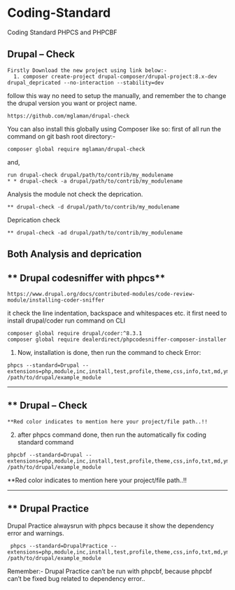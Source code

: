 # Coding-Standard
Coding Standard PHPCS and PHPCBF

**Drupal – Check**
------------------

    Firstly Download the new project using link below:-
      1. composer create-project drupal-composer/drupal-project:8.x-dev drupal_depricated --no-interaction --stability=dev
    
   follow this way no need to setup the manually, and remember the to change the drupal version you want or project name.
    
    https://github.com/mglaman/drupal-check
    
  You can also install this globally using Composer like so:
  first of all run the command on git bash root directory:-
    
    composer global require mglaman/drupal-check
    
   and,
   
    run drupal-check drupal/path/to/contrib/my_modulename
    * * drupal-check -a drupal/path/to/contrib/my_modulename
    
   Analysis the module not check the deprication.
   
    ** drupal-check -d drupal/path/to/contrib/my_modulename
    
   Deprication check
   
    ** drupal-check -ad drupal/path/to/contrib/my_modulename
    
   Both Analysis and deprication
  ------------------------------------------------------------------------------------------------------------ 
  
 **  Drupal codesniffer with phpcs**
 ----------------------------------
    https://www.drupal.org/docs/contributed-modules/code-review-module/installing-coder-sniffer
    
  it check the line indentation, backspace and whitespaces etc.
  it first need to install drupal/coder
  run command on CLI
    
    composer global require drupal/coder:^8.3.1
    composer global require dealerdirect/phpcodesniffer-composer-installer
    
   1. Now, installation is done, then run the command to check Error:
   
    phpcs --standard=Drupal --extensions=php,module,inc,install,test,profile,theme,css,info,txt,md,yml /path/to/drupal/example_module
    
 ----------------------------------------------------------------------------------------------------------
 
 ** Drupal – Check
 -----------------
    **Red color indicates to mention here your project/file path..!!
    
   2. after phpcs command done, then run the automatically fix coding standard command
   
    phpcbf --standard=Drupal --extensions=php,module,inc,install,test,profile,theme,css,info,txt,md,yml /path/to/drupal/example_module
    
   **Red color indicates to mention here your project/file path..!!
   
 -------------------------------------------------------------------------------------------------------------
 
 ** Drupal Practice
 ------------------
 Drupal Practice alwaysrun with phpcs because it show the dependency error and warnings.
 
     phpcs --standard=DrupalPractice --extensions=php,module,inc,install,test,profile,theme,css,info,txt,md,yml /path/to/drupal/example_module
     
Remember:-
Drupal Practice can’t be run with phpcbf, because phpcbf can’t be fixed bug related to
dependency error..

